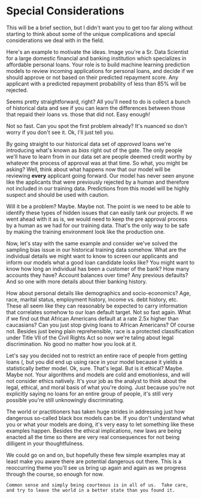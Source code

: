 # Special Considerations

This will be a brief section, but I didn't want you to get too far along without starting to think about some of the unique complications and special considerations we deal with in the field.

Here's an example to motivate the ideas.  Image you're a Sr. Data Scientist for a large domestic financial and banking institution which specializes in affordable personal loans.  Your role is to build machine learning prediction models to review incoming applications for personal loans, and decide if we should approve or not based on their predicted repayment score.  Any applicant with a predicted repayment probability of less than 85% will be rejected.

Seems pretty straightforward, right?  All you'll need to do is collect a bunch of historical data and see if you can learn the differences between those that repaid their loans vs. those that did not.  Easy enough!

Not so fast.  Can you spot the first problem already?  It's nuanced so don't worry if you don't see it.  Ok, I'll just tell you.

By going straight to our historical data set of _approved_ loans we're introducing what's known as _bias_ right out of the gate.  The only people we'll have to learn from in our data set are people deemed credit worthy by whatever the process of approval was at that time.  So what, you might be asking?  Well, think about what happens now that our model will be reviewing **every** applicant going forward.  Our model has never seen anyone like the applicants that were previously rejected by a human and therefore not included in our training data.  Predictions from this model will be highly suspect and should be used with caution.

Will it be a problem?  Maybe.  Maybe not.  The point is we need to be able to identify these types of hidden issues that can easily tank our projects.  If we went ahead with it as is, we would need to keep the pre approval process by a human as we had for our training data.  That's the only way to be safe by making the training environment look like the production one.

Now, let's stay with the same example and consider we've solved the sampling bias issue in our historical training data somehow.  What are the individual details we might want to know to screen our applicants and inform our models what a good loan candidate looks like?  You might want to know how long an individual has been a customer of the bank?  How many accounts they have?  Account balances over time?  Any previous defaults?  And so one with more details about thier banking history.

How about personal details like demographics and socio-economics?  Age, race, marital status, employment history, income vs. debt history, etc.  These all seem like they can reasonably be expected to carry information that correlates somehow to our loan default target.  Not so fast again.  What if we find out that African Americans default at a rate 2.5x higher than caucasians?  Can you just stop giving loans to African Americans?  Of course not.  Besides just being plain reprehensible, race is a protected classification under Title VII of the Civil Rights Act so now we're taling about legal discrimination.  No good no matter how you look at it.

Let's say you decided not to restrict an entire race of people from getting loans (, but you did end up using race in your model because it yields a statistically better model.  Ok, sure.  That's legal.  But is it ethical?  Maybe.  Maybe not.  Your algorithms and models are cold and emotionless, and will not consider ethics natively.  It's your job as the analyst to think about the legal, ethical, and moral basis of what you're doing.  Just because you're not explicitly saying no loans for an entire group of people, it's still very possible you're still unknowingly discriminating.

The world or practitioners has taken huge strides in addressing just how dangerous so-called black box models can be.  If you don't understand what you or what your models are doing, it's very easy to let something like these examples happen.  Besides the ethical implications, new laws are being enacted all the time so there are very real consequences for not being dilligent in your thoughtfulness.

We could go on and on, but hopefully these few simple examples may at least make you aware there are potential dangerous out there.  This is a reoccurring theme you'll see us bring up again and again as we progress through the course, so enough for now.

```{tip}
Common sense and simply being courteous is in all of us.  Take care, and try to leave the world in a better state than you found it.
```